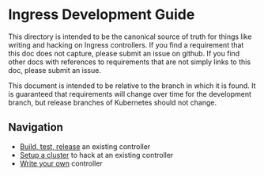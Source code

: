 # Ingress Development Guide

This directory is intended to be the canonical source of truth for things like
writing and hacking on Ingress controllers. If you find a requirement that this
doc does not capture, please submit an issue on github. If you find other docs
with references to requirements that are not simply links to this doc, please
submit an issue.

This document is intended to be relative to the branch in which it is found.
It is guaranteed that requirements will change over time for the development
branch, but release branches of Kubernetes should not change.

## Navigation

* [Build, test, release](getting-started.md) an existing controller
* [Setup a cluster](setup-cluster.md) to hack at an existing controller
* [Write your own](custom-controller.md) controller

